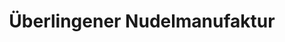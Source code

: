 ---
title: "Überlingener Nudelmanufaktur"
url: /ueberlingen/ueberlingener-nudelmanufaktur/
shop: Supermarkt
---